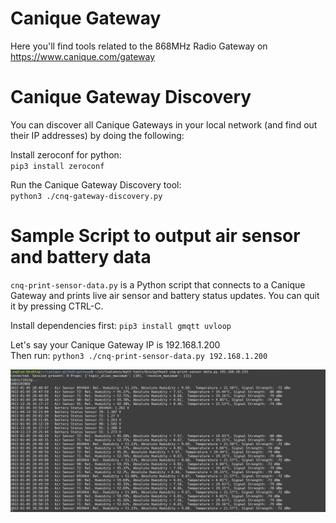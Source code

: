# Canique Gateway

Here you'll find tools related to the 868MHz Radio Gateway on https://www.canique.com/gateway


# Canique Gateway Discovery

You can discover all Canique Gateways in your local network (and find out their IP addresses) by doing the following:

Install zeroconf for python:  
`pip3 install zeroconf`

Run the Canique Gateway Discovery tool:  
`python3 ./cnq-gateway-discovery.py`


# Sample Script to output air sensor and battery data

`cnq-print-sensor-data.py` is a Python script that connects to a Canique Gateway and prints live air sensor and battery status updates. You can quit it by pressing CTRL-C.  

Install dependencies first: `pip3 install gmqtt uvloop`  

Let's say your Canique Gateway IP is 192.168.1.200  
Then run: `python3 ./cnq-print-sensor-data.py 192.168.1.200`

![Output of script](/cnq-print-sensor-data.png)
